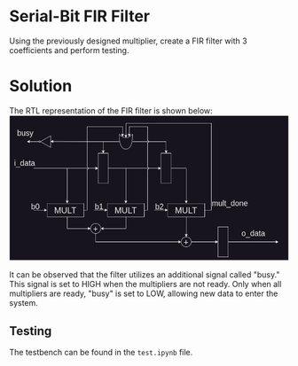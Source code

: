 # Serial-Bit FIR Filter
Using the previously designed multiplier, create a FIR filter with 3 coefficients and perform testing.

# Solution
The RTL representation of the FIR filter is shown below:
<img src="doc/fir.png">

It can be observed that the filter utilizes an additional signal called "busy." This signal is set to HIGH when the multipliers are not ready. Only when all multipliers are ready, "busy" is set to LOW, allowing new data to enter the system.

## Testing
The testbench can be found in the `test.ipynb` file.
